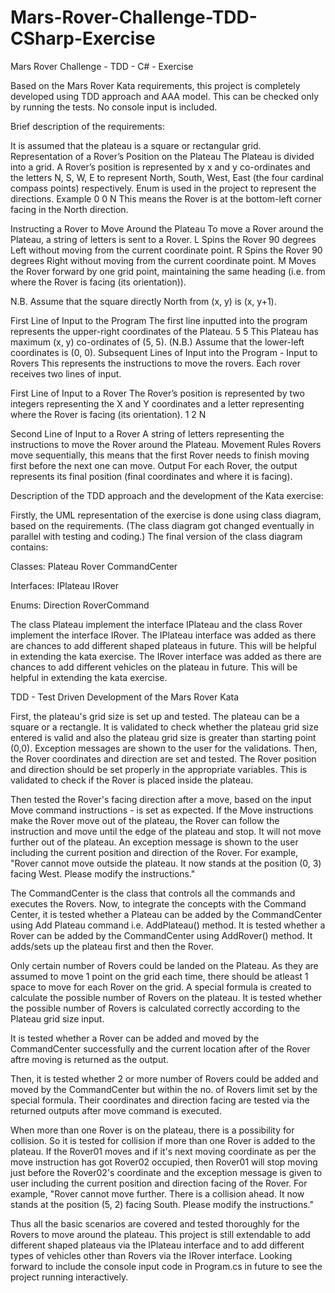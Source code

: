 # Mars-Rover-Challenge-TDD-CSharp-Exercise
Mars Rover Challenge - TDD - C# - Exercise 

Based on the Mars Rover Kata requirements, this project is completely developed using TDD approach and AAA model. This can be checked only by running the tests. No console input is included.

Brief description of the requirements:

It is assumed that the plateau is a square or rectangular grid.
Representation of a Rover’s Position on the Plateau
The Plateau is divided into a grid. A Rover’s position is represented by x and y co-ordinates and the letters N, S, W, E to represent North,
South, West, East (the four cardinal compass points) respectively. Enum is used in the project to represent the directions.
Example
0 0 N
This means the Rover is at the bottom-left corner facing in the North direction.

Instructing a Rover to Move Around the Plateau
To move a Rover around the Plateau, a string of letters is sent to a Rover. L Spins the Rover 90 degrees Left without moving from the current coordinate point. R Spins the Rover 90 degrees Right without moving from the current coordinate point. M Moves the Rover forward by one grid point, maintaining the same heading (i.e. from where the Rover is facing (its orientation)).

N.B. Assume that the square directly North from (x, y) is (x, y+1).

First Line of Input to the Program
The first line inputted into the program represents the upper-right coordinates of the Plateau.
5 5
This Plateau has maximum (x, y) co-ordinates of (5, 5). (N.B.) Assume that the lower-left coordinates is (0, 0).
Subsequent Lines of Input into the Program - Input to Rovers
This represents the instructions to move the rovers.
Each rover receives two lines of input.

First Line of Input to a Rover
The Rover’s position is represented by two integers representing the X and Y coordinates and a letter representing where the Rover is facing (its
orientation).
1 2 N

Second Line of Input to a Rover
A string of letters representing the instructions to move the Rover around the Plateau.
Movement Rules
Rovers move sequentially, this means that the first Rover needs to finish moving first before the next one can move.
Output
For each Rover, the output represents its final position (final coordinates and where it is facing).

Description of the TDD approach and the development of the Kata exercise:

Firstly, the UML representation of the exercise is done using class diagram, based on the requirements. (The class diagram got changed eventually in parallel with testing and coding.)
The final version of the class diagram contains:

Classes:
Plateau
Rover
CommandCenter

Interfaces:
IPlateau
IRover

Enums:
Direction
RoverCommand

The class Plateau implement the interface IPlateau and the class Rover implement the interface IRover. 
The IPlateau interface was added as there are chances to add different shaped plateaus in future. This will be helpful in extending the kata exercise.
The IRover interface was added as there are chances to add different vehicles on the plateau in future. This will be helpful in extending the kata exercise.

TDD - Test Driven Development of the Mars Rover Kata 

First, the plateau's grid size is set up and tested. The plateau can be a square or a rectangle.
It is validated to check whether the plateau grid size entered is valid and also the plateau grid size is greater than starting point (0,0). Exception messages are shown to the user for the validations.
Then, the Rover coordinates and direction are set and tested. The Rover position and direction should be set properly in the appropriate variables.
This is validated to check if the Rover is placed inside the plateau.

Then tested the Rover's facing direction after a move, based on the input Move command instructions - is set as expected. 
If the Move instructions make the Rover move out of the plateau, the Rover can follow the instruction and move until the edge of the plateau and stop. It will not move further out of the plateau. An exception message is shown to the user including the current position and direction of the Rover. For example, "Rover cannot move outside the plateau. It now stands at the position (0, 3) facing West. Please modify the instructions."

The CommandCenter is the class that controls all the commands and executes the Rovers. Now, to integrate the concepts with the Command Center, it is tested whether a Plateau can be added by the CommandCenter using Add Plateau command i.e. AddPlateau() method.
It is tested whether a Rover can be added by the CommandCenter using AddRover() method. It adds/sets up the plateau first and then the Rover.

Only certain number of Rovers could be landed on the Plateau. As they are assumed to move 1 point on the grid each time, there should be atleast 1 space to move for each Rover on the grid. A special formula is created to calculate the possible number of Rovers on the plateau. It is tested whether the possible number of Rovers is calculated correctly according to the Plateau grid size input.

It is tested whether a Rover can be added and moved by the CommandCenter successfully and the current location after of the Rover aftre moving is returned as the output. 

Then, it is tested whether 2 or more number of Rovers could be added and moved by the CommandCenter but within the no. of Rovers limit set by the special formula.
Their coordinates and direction facing are tested via the returned outputs after move command is executed.

When more than one Rover is on the plateau, there is a possibility for collision. So it is tested for collision if more than one Rover is added to the plateau. If the Rover01 moves and if it's next moving coordinate as per the move instruction has got Rover02 occupied, then Rover01 will stop moving just before the Rover02's coordinate and the exception message is given to user including the current position and direction facing of the Rover. For example, "Rover cannot move further. There is a collision ahead. It now stands at the position (5, 2) facing South. Please modify the instructions."

Thus all the basic scenarios are covered and tested thoroughly for the Rovers to move around the plateau.
This project is still extendable to add different shaped plateaus via the IPlateau interface and to add different types of vehicles other than Rovers via the IRover interface. Looking forward to include the console input code in Program.cs in future to see the project running interactively.





